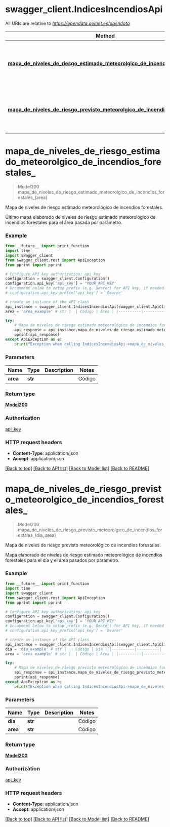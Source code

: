 # swagger_client.IndicesIncendiosApi

All URIs are relative to *https://opendata.aemet.es/opendata*

Method | HTTP request | Description
------------- | ------------- | -------------
[**mapa_de_niveles_de_riesgo_estimado_meteorolgico_de_incendios_forestales_**](IndicesIncendiosApi.md#mapa_de_niveles_de_riesgo_estimado_meteorolgico_de_incendios_forestales_) | **GET** /api/incendios/mapasriesgo/estimado/area/{area} | Mapa de niveles de riesgo estimado meteorológico de incendios forestales.
[**mapa_de_niveles_de_riesgo_previsto_meteorolgico_de_incendios_forestales_**](IndicesIncendiosApi.md#mapa_de_niveles_de_riesgo_previsto_meteorolgico_de_incendios_forestales_) | **GET** /api/incendios/mapasriesgo/previsto/dia/{dia}/area/{area} | Mapa de niveles de riesgo previsto meteorológico de incendios forestales.


# **mapa_de_niveles_de_riesgo_estimado_meteorolgico_de_incendios_forestales_**
> Model200 mapa_de_niveles_de_riesgo_estimado_meteorolgico_de_incendios_forestales_(area)

Mapa de niveles de riesgo estimado meteorológico de incendios forestales.

Último mapa elaborado de niveles de riesgo estimado meteorológico de incendios forestales para el área pasada por parámetro.

### Example
```python
from __future__ import print_function
import time
import swagger_client
from swagger_client.rest import ApiException
from pprint import pprint

# Configure API key authorization: api_key
configuration = swagger_client.Configuration()
configuration.api_key['api_key'] = 'YOUR_API_KEY'
# Uncomment below to setup prefix (e.g. Bearer) for API key, if needed
# configuration.api_key_prefix['api_key'] = 'Bearer'

# create an instance of the API class
api_instance = swagger_client.IndicesIncendiosApi(swagger_client.ApiClient(configuration))
area = 'area_example' # str |  | Código | Área | |----------|----------| | p  | Península   | | b  | Baleares   | | c  | Canarias   

try:
    # Mapa de niveles de riesgo estimado meteorológico de incendios forestales.
    api_response = api_instance.mapa_de_niveles_de_riesgo_estimado_meteorolgico_de_incendios_forestales_(area)
    pprint(api_response)
except ApiException as e:
    print("Exception when calling IndicesIncendiosApi->mapa_de_niveles_de_riesgo_estimado_meteorolgico_de_incendios_forestales_: %s\n" % e)
```

### Parameters

Name | Type | Description  | Notes
------------- | ------------- | ------------- | -------------
 **area** | **str**|  | Código | Área | |----------|----------| | p  | Península   | | b  | Baleares   | | c  | Canarias    | 

### Return type

[**Model200**](Model200.md)

### Authorization

[api_key](../README.md#api_key)

### HTTP request headers

 - **Content-Type**: application/json
 - **Accept**: application/json

[[Back to top]](#) [[Back to API list]](../README.md#documentation-for-api-endpoints) [[Back to Model list]](../README.md#documentation-for-models) [[Back to README]](../README.md)

# **mapa_de_niveles_de_riesgo_previsto_meteorolgico_de_incendios_forestales_**
> Model200 mapa_de_niveles_de_riesgo_previsto_meteorolgico_de_incendios_forestales_(dia, area)

Mapa de niveles de riesgo previsto meteorológico de incendios forestales.

Mapa elaborado de niveles de riesgo estimado meteorológico de incendios forestales para el día y el área pasados por parámetro.

### Example
```python
from __future__ import print_function
import time
import swagger_client
from swagger_client.rest import ApiException
from pprint import pprint

# Configure API key authorization: api_key
configuration = swagger_client.Configuration()
configuration.api_key['api_key'] = 'YOUR_API_KEY'
# Uncomment below to setup prefix (e.g. Bearer) for API key, if needed
# configuration.api_key_prefix['api_key'] = 'Bearer'

# create an instance of the API class
api_instance = swagger_client.IndicesIncendiosApi(swagger_client.ApiClient(configuration))
dia = 'dia_example' # str |  | Código | Día | |----------|----------| | 1  | Mañana   | | 2  | Pasado Mañana   | | 3  | Dentro de 3 días   
area = 'area_example' # str |  | Código | Área | |----------|----------| | p  | Península   | | b  | Baleares   | | c  | Canarias   

try:
    # Mapa de niveles de riesgo previsto meteorológico de incendios forestales.
    api_response = api_instance.mapa_de_niveles_de_riesgo_previsto_meteorolgico_de_incendios_forestales_(dia, area)
    pprint(api_response)
except ApiException as e:
    print("Exception when calling IndicesIncendiosApi->mapa_de_niveles_de_riesgo_previsto_meteorolgico_de_incendios_forestales_: %s\n" % e)
```

### Parameters

Name | Type | Description  | Notes
------------- | ------------- | ------------- | -------------
 **dia** | **str**|  | Código | Día | |----------|----------| | 1  | Mañana   | | 2  | Pasado Mañana   | | 3  | Dentro de 3 días    | 
 **area** | **str**|  | Código | Área | |----------|----------| | p  | Península   | | b  | Baleares   | | c  | Canarias    | 

### Return type

[**Model200**](Model200.md)

### Authorization

[api_key](../README.md#api_key)

### HTTP request headers

 - **Content-Type**: application/json
 - **Accept**: application/json

[[Back to top]](#) [[Back to API list]](../README.md#documentation-for-api-endpoints) [[Back to Model list]](../README.md#documentation-for-models) [[Back to README]](../README.md)

